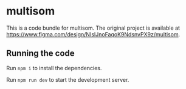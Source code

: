 
  # multisom

  This is a code bundle for multisom. The original project is available at https://www.figma.com/design/NIsIJnoFaqoK9NdsnvPX9z/multisom.

  ## Running the code

  Run `npm i` to install the dependencies.

  Run `npm run dev` to start the development server.
  